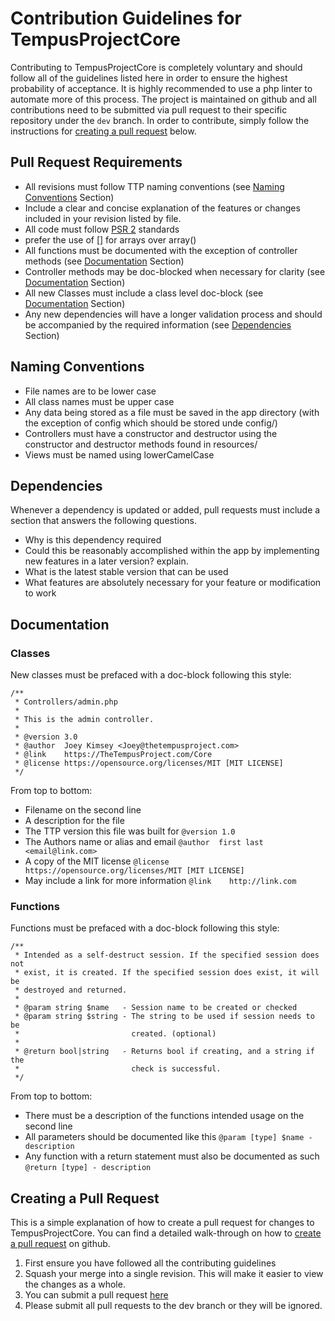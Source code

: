 # Contribution Guidelines for TempusProjectCore
Contributing to TempusProjectCore is completely voluntary and should follow all of the guidelines listed here in order to ensure the highest probability of acceptance. It is highly recommended to use a php linter to automate more of this process. The project is maintained on github and all contributions need to be submitted via pull request to their specific repository under the `dev` branch. In order to contribute, simply follow the instructions for [creating a pull request](#creating-a-pull-request) below.

## Pull Request Requirements
- All revisions must follow TTP naming conventions (see [Naming Conventions](#naming-conventions) Section)
- Include a clear and concise explanation of the features or changes included in your revision listed by file.
- All code must follow [PSR 2](http://www.php-fig.org/psr/psr-2/) standards
- prefer the use of [] for arrays over array()
- All functions must be documented with the exception of controller methods (see [Documentation](#documentation) Section)
- Controller methods may be doc-blocked when necessary for clarity (see [Documentation](#documentation) Section)
- All new Classes must include a class level doc-block (see [Documentation](#documentation) Section)
- Any new dependencies will have a longer validation process and should be accompanied by the required information (see [Dependencies](#dependencies) Section)

## Naming Conventions
- File names are to be lower case
- All class names must be upper case
- Any data being stored as a file must be saved in the app directory (with the exception of config which should be stored unde config/)
- Controllers must have a constructor and destructor using the constructor and destructor methods found in resources/
- Views must be named using lowerCamelCase

## Dependencies
Whenever a dependency is updated or added, pull requests must include a section that answers the following questions.
- Why is this dependency required
- Could this be reasonably accomplished within the app by implementing new features in a later version? explain.
- What is the latest stable version that can be used
- What features are absolutely necessary for your feature or modification to work

## Documentation
### Classes

New classes must be prefaced with a doc-block following this style:
```
/**
 * Controllers/admin.php
 *
 * This is the admin controller.
 *
 * @version 3.0
 * @author  Joey Kimsey <Joey@thetempusproject.com>
 * @link    https://TheTempusProject.com/Core
 * @license https://opensource.org/licenses/MIT [MIT LICENSE]
 */
```

From top to bottom:
- Filename on the second line
- A description for the file
- The TTP version this file was built for
`@version 1.0`
- The Authors name or alias and email
`@author  first last <email@link.com>`
- A copy of the MIT license
`@license https://opensource.org/licenses/MIT [MIT LICENSE]`
- May include a link for more information
`@link    http://link.com`

### Functions
Functions must be prefaced with a doc-block following this style:
```
/**
 * Intended as a self-destruct session. If the specified session does not
 * exist, it is created. If the specified session does exist, it will be
 * destroyed and returned.
 *
 * @param string $name   - Session name to be created or checked
 * @param string $string - The string to be used if session needs to be
 *                         created. (optional)
 *
 * @return bool|string   - Returns bool if creating, and a string if the
 *                         check is successful.
 */
```

From top to bottom:
- There must be a description of the functions intended usage on the second line
- All parameters should be documented like this
`@param [type] $name - description`
- Any function with a return statement must also be documented as such
`@return [type] - description`

## Creating a Pull Request
This is a simple explanation of how to create a pull request for changes to TempusProjectCore. You can find a detailed walk-through on how to [create a pull request](https://help.github.com/articles/creating-a-pull-request/) on github.

1. First ensure you have followed all the contributing guidelines
2. Squash your merge into a single revision. This will make it easier to view the changes as a whole.
3. You can submit a pull request [here](https://github.com/TheTempusProject/TempusProjectCore/compare)
4. Please submit all pull requests to the dev branch or they will be ignored.